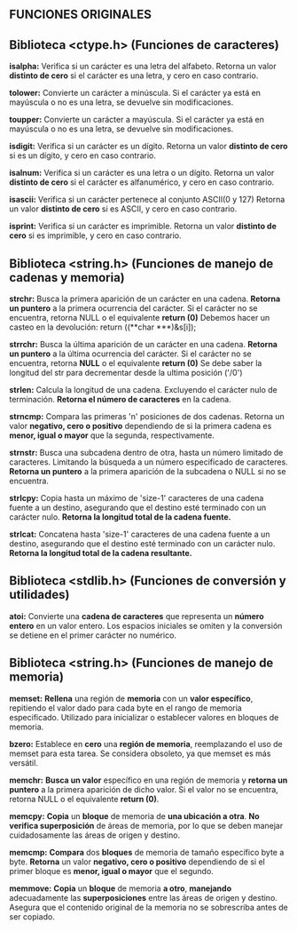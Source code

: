 ## FUNCIONES ORIGINALES

## Biblioteca <ctype.h> (Funciones de caracteres)

**isalpha:** Verifica si un carácter es una letra del alfabeto. Retorna un valor **distinto de cero** si el carácter es una letra, y cero en caso contrario.

**tolower:** Convierte un carácter a minúscula. Si el carácter ya está en mayúscula o no es una letra, se devuelve sin modificaciones.

**toupper:** Convierte un carácter a mayúscula. Si el carácter ya está en mayúscula o no es una letra, se devuelve sin modificaciones.

**isdigit:** Verifica si un carácter es un dígito. Retorna un valor **distinto de cero** si es un dígito, y cero en caso contrario.

**isalnum:** Verifica si un carácter es una letra o un dígito. Retorna un valor **distinto de cero** si el carácter es alfanumérico, y cero en caso contrario.

**isascii:** Verifica si un carácter pertenece al conjunto ASCII(0 y 127) Retorna un valor **distinto de cero** si es ASCII, y cero en caso contrario.

**isprint:** Verifica si un carácter es imprimible. Retorna un valor **distinto de cero** si es imprimible, y cero en caso contrario.

## Biblioteca <string.h> (Funciones de manejo de cadenas y memoria)

**strchr:** Busca la primera aparición de un carácter en una cadena. **Retorna un puntero** a la primera ocurrencia del carácter. Si el carácter no se encuentra, retorna NULL o el equivalente **return (0)** Debemos hacer un casteo en la devolución: return ((**char ***)&s[i]);

**strrchr:** Busca la última aparición de un carácter en una cadena. **Retorna un puntero** a la última ocurrencia del carácter. Si el carácter no se encuentra, retorna **NULL** o el equivalente **return (0)** Se debe saber la longitud del str para decrementar desde la ultima posición ('/0')

**strlen:** Calcula la longitud de una cadena. Excluyendo el carácter nulo de terminación. **Retorna el número de caracteres** en la cadena. 

**strncmp:** Compara las primeras 'n' posiciones de dos cadenas. Retorna un valor **negativo, cero o positivo** dependiendo de si la primera cadena es **menor, igual o mayor** que la segunda, respectivamente.

**strnstr:** Busca una subcadena dentro de otra, hasta un número limitado de caracteres. Limitando la búsqueda a un número especificado de caracteres. **Retorna un puntero** a la primera aparición de la subcadena o NULL si no se encuentra.

**strlcpy:** Copia hasta un máximo de 'size-1' caracteres de una cadena fuente a un destino, asegurando que el destino esté terminado con un carácter nulo. **Retorna la longitud total de la cadena fuente.**

**strlcat:** Concatena hasta 'size-1' caracteres de una cadena fuente a un destino, asegurando que el destino esté terminado con un carácter nulo. **Retorna la longitud total de la cadena resultante.**

## Biblioteca <stdlib.h> (Funciones de conversión y utilidades)

**atoi:** Convierte una **cadena de caracteres** que representa un **número entero** en un valor entero. Los espacios iniciales se omiten y la conversión se detiene en el primer carácter no numérico.

## Biblioteca <string.h> (Funciones de manejo de memoria)

**memset:** **Rellena** una región de **memoria** con un **valor específico**, repitiendo el valor dado para cada byte en el rango de memoria especificado. Utilizado para inicializar o establecer valores en bloques de memoria.

**bzero:** Establece en **cero** una **región de memoria**, reemplazando el uso de memset para esta tarea. Se considera obsoleto, ya que memset es más versátil.

**memchr:** **Busca un valor** específico en una región de memoria y **retorna un puntero** a la primera aparición de dicho valor. Si el valor no se encuentra, retorna NULL o el equivalente **return (0)**.

**memcpy:** **Copia** un **bloque** de memoria de **una ubicación a otra**. **No verifica superposición** de áreas de memoria, por lo que se deben manejar cuidadosamente las áreas de origen y destino.

**memcmp:** **Compara** dos **bloques** de memoria de tamaño específico byte a byte. **Retorna** un valor **negativo, cero o positivo** dependiendo de si el primer bloque es **menor, igual o mayor** que el segundo.

**memmove:** **Copia** un **bloque** de memoria **a otro**, **manejando** adecuadamente las **superposiciones** entre las áreas de origen y destino. Asegura que el contenido original de la memoria no se sobrescriba antes de ser copiado.

